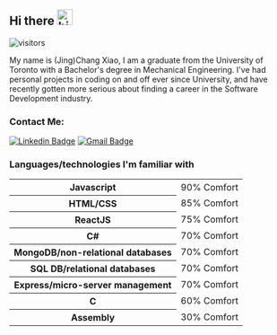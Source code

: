 ## Hi there <img src="https://user-images.githubusercontent.com/1303154/88677602-1635ba80-d120-11ea-84d8-d263ba5fc3c0.gif" width="28px" alt="hi">

![visitors](https://visitor-badge.glitch.me/badge?page_id=sinsinkun.sinsinkun)

My name is (Jing)Chang Xiao, I am a graduate from the University of Toronto with a Bachelor's degree in Mechanical Engineering. I've had personal projects in coding on and off ever since University, and have recently gotten more serious about finding a career in the Software Development industry.

### Contact Me:

[![Linkedin Badge](https://img.shields.io/badge/-LinkedIn-242424?style=for-the-badge&labelColor=0e76a8&logo=linkedin&logoColor=ffffff)](https://www.linkedin.com/in/jingchang-xiao/)
[![Gmail Badge](https://img.shields.io/badge/-Gmail-242424?style=for-the-badge&labelColor=c0392b&logo=gmail&logoColor=ffffff)](mailto:chang.x1994@gmail.com)


### Languages/technologies I'm familiar with
<table>
  <tr>
    <th>Javascript</th>
    <td>90% Comfort</td>
  </tr>
  <tr>
    <th>HTML/CSS</th>
    <td>85% Comfort</td>
  </tr>
  <tr>
    <th>ReactJS</th>
    <td>75% Comfort</td>
  </tr>
  <tr>
    <th>C#</th>
    <td>70% Comfort</td>
  </tr>
  <tr>
    <th>MongoDB/non-relational databases</th>
    <td>70% Comfort</td>
  </tr>
  <tr>
    <th>SQL DB/relational databases</th>
    <td>70% Comfort</td>
  </tr>
  <tr>
    <th>Express/micro-server management</th>
    <td>70% Comfort</td>
  </tr>
  <tr>
    <th>C</th>
    <td>60% Comfort</td>
  </tr>
  <tr>
    <th>Assembly</th>
    <td>30% Comfort</td>
  </tr>
</table>
